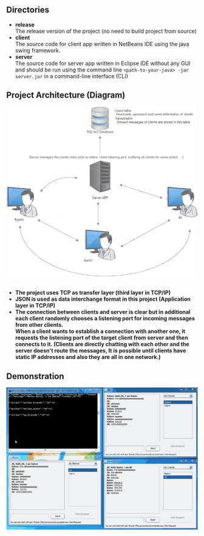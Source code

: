 ## Directories
-    **release**<br />
The release version of the project (no need to build project from source)
-    **client**<br />
The source code for client app written in NetBeans IDE using the java swing framework.
-    **server**<br />
The source code for server app written in Eclipse IDE without any GUI and should be run using the command line ```<path-to-your-java> -jar server.jar``` in a command-line interface (CLI)<br />

## Project Architecture (Diagram)
![Diagram](https://github.com/Alireza-Razavi/SimpleJavaChat/blob/main/diagram.png)<br /><br />
-    **The project uses TCP as transfer layer (third layer in TCP/IP)**
-    **JSON is used as data interchange format in this project (Application layer in TCP/IP)**
-    **The connection between clients and server is clear but in additional each client randomly chooses a listening port for incoming messages from other clients.<br />When a client wants to establish a connection with another one, it requests the listening port of the target client from server and then connects to it. (Clients are directly chatting with each other and the server doesn't route the messages, It is possible until clients have static IP addresses and also they are all in one network.)**
## Demonstration
![Demo](https://github.com/Alireza-Razavi/SimpleJavaChat/blob/main/demo.gif)
